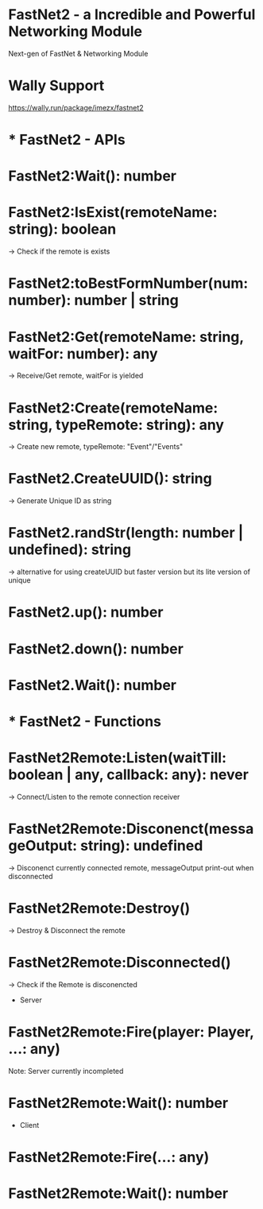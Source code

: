 # FastNet2 - a Incredible and Powerful Networking Module
Next-gen of FastNet & Networking Module

# Wally Support
https://wally.run/package/imezx/fastnet2

# * FastNet2 - APIs

# FastNet2:Wait(): number
# FastNet2:IsExist(remoteName: string): boolean
-> Check if the remote is exists
# FastNet2:toBestFormNumber(num: number): number | string
# FastNet2:Get(remoteName: string, waitFor: number): any
-> Receive/Get remote, waitFor is yielded
# FastNet2:Create(remoteName: string, typeRemote: string): any
-> Create new remote, typeRemote: "Event"/"Events"
# FastNet2.CreateUUID(): string
-> Generate Unique ID as string
# FastNet2.randStr(length: number | undefined): string
-> alternative for using createUUID but faster version but its lite version of unique
# FastNet2.up(): number
# FastNet2.down(): number
# FastNet2.Wait(): number

# * FastNet2 - Functions

# FastNet2Remote:Listen(waitTill: boolean | any, callback: any): never
-> Connect/Listen to the remote connection receiver
# FastNet2Remote:Disconenct(messageOutput: string): undefined
-> Disconenct currently connected remote, messageOutput print-out when disconnected
# FastNet2Remote:Destroy()
-> Destroy & Disconnect the remote
# FastNet2Remote:Disconnected()
-> Check if the Remote is disconencted

- Server
# FastNet2Remote:Fire(player: Player, ...: any)
Note: Server currently incompleted
# FastNet2Remote:Wait(): number

- Client
# FastNet2Remote:Fire(...: any)
# FastNet2Remote:Wait(): number
